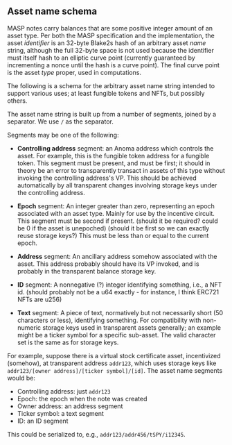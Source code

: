 ## Asset name schema

MASP notes carry balances that are some positive integer amount of an
asset type. Per both the MASP specification and the implementation, the
asset *identifier* is an 32-byte Blake2s hash of an arbitrary asset
*name* string, although the full 32-byte space is not used because the
identifier must itself hash to an elliptic curve point (currently
guaranteed by incrementing a nonce until the hash is a curve point). The
final curve point is the asset *type* proper, used in computations.

The following is a schema for the arbitrary asset name string intended
to support various uses; at least fungible tokens and NFTs, but possibly
others.

The asset name string is built up from a number of segments, joined by a
separator. We use `/` as the separator.

Segments may be one of the following:

- **Controlling address** segment: an Anoma address which controls the
  asset. For example, this is the fungible token address for a fungible
  token. This segment must be present, and must be first; it should in
  theory be an error to transparently transact in assets of this type
  without invoking the controlling address's VP. This should be achieved
  automatically by all transparent changes involving storage keys under
  the controlling address.

- **Epoch** segment: An integer greater than zero, representing an epoch
  associated with an asset type. Mainly for use by the incentive
  circuit. This segment must be second if present. (should it be
  required? could be 0 if the asset is unepoched) (should it be first so
  we can exactly reuse storage keys?) This must be less than or equal to
  the current epoch.

- **Address** segment: An ancillary address somehow associated with the
  asset. This address probably should have its VP invoked, and is
  probably in the transparent balance storage key.

- **ID** segment: A nonnegative (?) integer identifying something, i.e.,
  a NFT id. (should probably not be a u64 exactly - for instance, I
  think ERC721 NFTs are u256)

- **Text** segment: A piece of text, normatively but not necessarily
  short (50 characters or less), identifying something. For
  compatibility with non-numeric storage keys used in transparent assets
  generally; an example might be a ticker symbol for a specific
  sub-asset. The valid character set is the same as for storage keys.

For example, suppose there is a virtual stock certificate asset,
incentivized (somehow), at transparent address `addr123`, which uses
storage keys like `addr123/[owner address]/[ticker symbol]/[id]`. The
asset name segments would be:

- Controlling address: just `addr123`
- Epoch: the epoch when the note was created
- Owner address: an address segment
- Ticker symbol: a text segment
- ID: an ID segment

This could be serialized to, e.g., `addr123/addr456/tSPY/i12345`.

